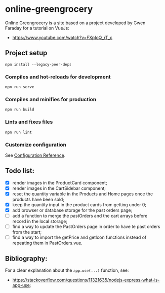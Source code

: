 # online-greengrocery

Online Greengrocery is a site based on a project developed by Gwen Faraday for a tutorial on VueJs:
- <https://www.youtube.com/watch?v=FXpIoQ_rT_c>.

## Project setup
```
npm install --legacy-peer-deps
```

### Compiles and hot-reloads for development
```
npm run serve
```

### Compiles and minifies for production
```
npm run build
```

### Lints and fixes files
```
npm run lint
```

### Customize configuration
See [Configuration Reference](https://cli.vuejs.org/config/).

## Todo list:
- [x] render images in the ProductCard component;
- [x] render images in the CartSidebar component;
- [x] reset the quantity variable in the Products and Home pages once the products have been sold;
- [x] keep the quantity input in the product cards from getting under 0;
- [x] add browser or database storage for the past orders page;
- [ ] add a function to merge the pastOrders and the cart arrays before record in the local storage;
- [ ] find a way to update the PastOrders page in order to have te past orders from the start;
- [ ] find a way to import the getPrice and getIcon functions instead of repeating them in PastOrders.vue.
## Bibliography:

For a clear explanation about the `app.use(...)` function, see:
* <https://stackoverflow.com/questions/11321635/nodejs-express-what-is-app-use>;
